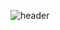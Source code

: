 ![header](https://capsule-render.vercel.app/api?type=waving&color=0:ABC0E4,50:774EEC,100:7030A0&height=200&section=header&text=capsule%20render&fontSize=70&&fontColor=FFFFFF&fontAlignY=40)
